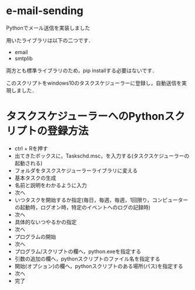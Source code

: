 # e-mail-sending
Pythonでメール送信を実装しました

用いたライブラリは以下の二つです．
- email
- smtplib

両方とも標準ライブラリのため，pip installする必要はないです．

このスクリプトをwindows10のタスクスケジューラーに登録し，自動送信を実現しました．

# タスクスケジューラーへのPythonスクリプトの登録方法
- ctrl + Rを押す
- 出てきたボックスに，Taskschd.msc，を入力する(タスクスケジューラーの起動される)
- フォルダをタスクスケジューラーライブラリに変える
- 基本タスクの生成
- 名前と説明をわかるように入力
- 次へ
- いつタスクを開始するか指定(毎日，毎週，毎週，1回限り，コンピューターの起動時，ログオン時，特定のイベントへのログの記録時)
- 次へ
- 具体的ないつやるかの指定
- 次へ
- プログラムの開始
- 次へ
- プログラム/スクリプトの欄へ，python.exeを指定する
- 引数の追加の欄へ，pythonスクリプトのファイル名を指定する
- 開始(オプション)の欄へ，pythonスクリプトのある場所(パス)を指定する
- 次へ
- 完了
